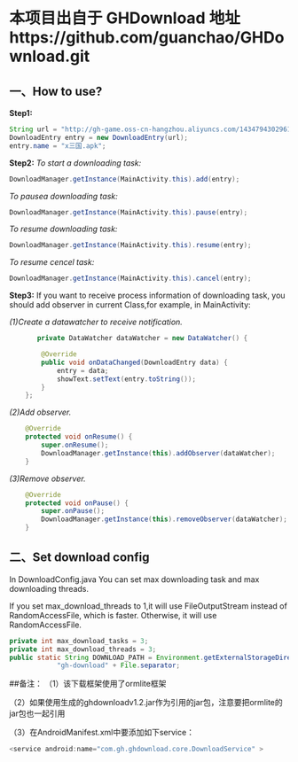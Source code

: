 # 本项目出自于  GHDownload 地址https://github.com/guanchao/GHDownload.git
## 一、How to use?
**Step1:**
```java 
String url = "http://gh-game.oss-cn-hangzhou.aliyuncs.com/1434794302961350.apk";
DownloadEntry entry = new DownloadEntry(url);
entry.name = "x三国.apk";
```
**Step2:**
*To start a downloading task:*
```java 
DownloadManager.getInstance(MainActivity.this).add(entry);
```
*To pausea downloading task:*
```java 
DownloadManager.getInstance(MainActivity.this).pause(entry);
```
*To resume downloading task:*
```java 
DownloadManager.getInstance(MainActivity.this).resume(entry);
```
*To resume cencel task:*
```java 
DownloadManager.getInstance(MainActivity.this).cancel(entry);
```
**Step3:**
    If you want to receive process information of downloading task, you should add observer in current Class,for example, in MainActivity:
    
*(1)Create a datawatcher to receive notification.*
```java 
       private DataWatcher dataWatcher = new DataWatcher() {

		@Override
		public void onDataChanged(DownloadEntry data) {
			entry = data;
			showText.setText(entry.toString());
		}
	};
```
*(2)Add observer.*
```java 
    @Override
    protected void onResume() {
        super.onResume();
		DownloadManager.getInstance(this).addObserver(dataWatcher);
    }
```
*(3)Remove observer.*
```java 
    @Override
    protected void onPause() {
        super.onPause();
        DownloadManager.getInstance(this).removeObserver(dataWatcher);
    }
```
## 二、Set download config
In DownloadConfig.java
You can set max downloading task and max downloading threads.

If you set max_download_threads to 1,it will use FileOutputStream instead of RandomAccessFile, which is faster. Otherwise, it will use RandomAccessFile.


```java 
private int max_download_tasks = 3;
private int max_download_threads = 3;
public static String DOWNLOAD_PATH = Environment.getExternalStorageDirectory() + File.separator +
    		"gh-download" + File.separator;
```
##备注：
（1）该下载框架使用了ormlite框架

（2）如果使用生成的ghdownloadv1.2.jar作为引用的jar包，注意要把ormlite的jar包也一起引用

（3）在AndroidManifest.xml中要添加如下service：
```java
<service android:name="com.gh.ghdownload.core.DownloadService" >
```
